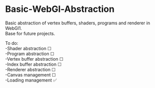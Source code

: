 # Basic-WebGl-Abstraction

Basic abstraction of vertex buffers, shaders, programs and renderer in WebGl1.  
Base for future projects.

To do:  
-Shader abstraction ☐  
-Program abstraction ☐  
-Vertex buffer abstraction ☐  
-Index buffer abstraction ☐  
-Renderer abstraction ☐    
-Canvas management ☐  
-Loading management ✅       
